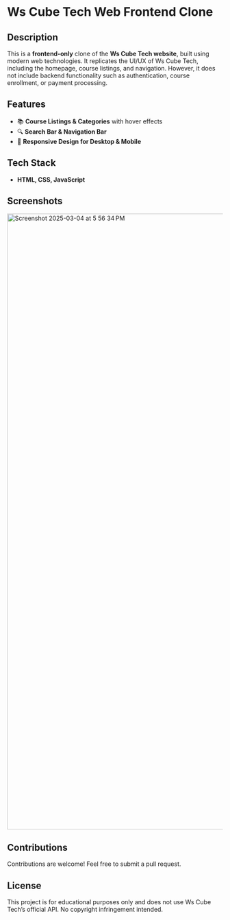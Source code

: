 # Ws Cube Tech Web Frontend Clone

## Description
This is a **frontend-only** clone of the **Ws Cube Tech website**, built using modern web technologies. It replicates the UI/UX of Ws Cube Tech, including the homepage, course listings, and navigation. However, it does not include backend functionality such as authentication, course enrollment, or payment processing.

## Features
- 📚 **Course Listings & Categories** with hover effects  
- 🔍 **Search Bar & Navigation Bar**  
- 🎨 **Responsive Design for Desktop & Mobile**

## Tech Stack
- **HTML, CSS, JavaScript**

## Screenshots
<img width="1437" alt="Screenshot 2025-03-04 at 5 56 34 PM" src="https://github.com/user-attachments/assets/6ac43bcc-d1b5-4af5-a5ad-389e92f336f4" />

## Contributions
Contributions are welcome! Feel free to submit a pull request.

## License
This project is for educational purposes only and does not use Ws Cube Tech’s official API. No copyright infringement intended.

